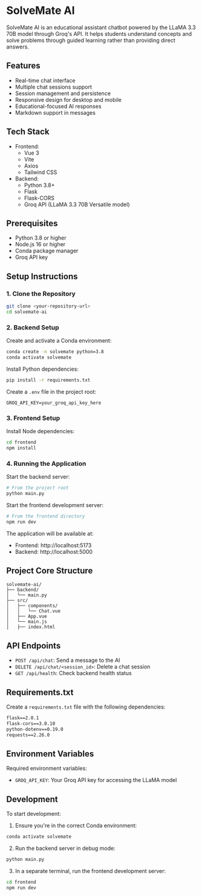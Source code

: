 # SolveMate AI

SolveMate AI is an educational assistant chatbot powered by the LLaMA 3.3 70B model through Groq's API. It helps students understand concepts and solve problems through guided learning rather than providing direct answers.

## Features

- Real-time chat interface
- Multiple chat sessions support
- Session management and persistence
- Responsive design for desktop and mobile
- Educational-focused AI responses
- Markdown support in messages

## Tech Stack

- Frontend:
  - Vue 3
  - Vite
  - Axios
  - Tailwind CSS
- Backend:
  - Python 3.8+
  - Flask
  - Flask-CORS
  - Groq API (LLaMA 3.3 70B Versatile model)

## Prerequisites

- Python 3.8 or higher
- Node.js 16 or higher
- Conda package manager
- Groq API key

## Setup Instructions

### 1. Clone the Repository

```bash
git clone <your-repository-url>
cd solvemate-ai
```

### 2. Backend Setup

Create and activate a Conda environment:

```bash
conda create -n solvemate python=3.8
conda activate solvemate
```

Install Python dependencies:

```bash
pip install -r requirements.txt
```

Create a `.env` file in the project root:

```env
GROQ_API_KEY=your_groq_api_key_here
```

### 3. Frontend Setup

Install Node dependencies:

```bash
cd frontend
npm install
```

### 4. Running the Application

Start the backend server:

```bash
# From the project root
python main.py
```

Start the frontend development server:

```bash
# From the frontend directory
npm run dev
```

The application will be available at:
- Frontend: http://localhost:5173
- Backend: http://localhost:5000

## Project Core Structure

```
solvemate-ai/
├── backend/
│   └── main.py
├── src/
│   ├── components/
│   │   └── Chat.vue
│   ├── App.vue
│   └── main.js
│   ├── index.html
```

## API Endpoints

- `POST /api/chat`: Send a message to the AI
- `DELETE /api/chat/<session_id>`: Delete a chat session
- `GET /api/health`: Check backend health status

## Requirements.txt

Create a `requirements.txt` file with the following dependencies:

```txt
flask==2.0.1
flask-cors==3.0.10
python-dotenv==0.19.0
requests==2.26.0
```

## Environment Variables

Required environment variables:

- `GROQ_API_KEY`: Your Groq API key for accessing the LLaMA model

## Development

To start development:

1. Ensure you're in the correct Conda environment:
```bash
conda activate solvemate
```

2. Run the backend server in debug mode:
```bash
python main.py
```

3. In a separate terminal, run the frontend development server:
```bash
cd frontend
npm run dev
```
